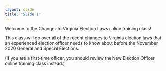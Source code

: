 ```yaml
---
layout: slide
title: "Slide 1"
---
```


Welcome to the Changes to Virginia Election Laws online training class!

This class will go over all of the recent changes to Virginia election laws that an experienced election officer needs to know about before the November 2020 General and Special Elections.

(If you are a first-time officer, you should review the New Election Officer online training class instead.)